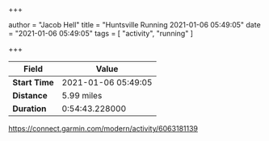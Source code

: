 +++

author = "Jacob Hell"
title = "Huntsville Running 2021-01-06 05:49:05"
date = "2021-01-06 05:49:05"
tags = [
    "activity", "running"
]

+++

<!--more-->

|Field  |Value  |
|--- | --- |
|**Start Time**|2021-01-06 05:49:05|
|**Distance**|5.99 miles|
|**Duration**|0:54:43.228000|

https://connect.garmin.com/modern/activity/6063181139
